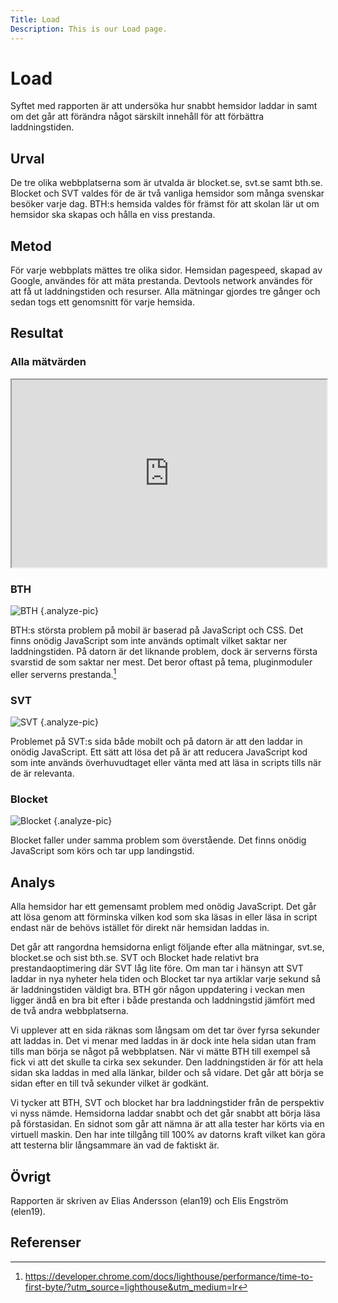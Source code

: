 ```yaml
---
Title: Load
Description: This is our Load page.
---
```


# Load

Syftet med rapporten är att undersöka hur snabbt hemsidor laddar in samt om det går att förändra något särskilt innehåll för att förbättra laddningstiden.

Urval
-----------------------

De tre olika webbplatserna som är utvalda är blocket.se, svt.se samt bth.se. Blocket och SVT valdes för de är två vanliga hemsidor som många svenskar besöker varje dag.
BTH:s hemsida valdes för främst för att skolan lär ut om hemsidor ska skapas och hålla en viss prestanda.

Metod
-----------------------

För varje webbplats mättes tre olika sidor. Hemsidan pagespeed, skapad av Google, användes för att mäta prestanda. Devtools network användes för att få ut laddningstiden och resurser. Alla mätningar gjordes tre gånger och sedan togs ett genomsnitt för varje hemsida.

Resultat
-----------------------

### Alla mätvärden
<iframe src="https://docs.google.com/spreadsheets/d/e/2PACX-1vTo4pSz24wQmlEF7GCdM8P-q2L5kzcvqVHuN7DA3E6DN4voHaDyWcyy1gQTp1DlK1BwM5G_4Slk16om/pubhtml?widget=true&amp;headers=false" width="100%" height="300px"></iframe>

### BTH

![BTH](../image/bth-load.png?save-as=jpg) {.analyze-pic}

BTH:s största problem på mobil är baserad på JavaScript och CSS. Det finns onödig JavaScript som inte används optimalt vilket saktar ner laddningstiden. På datorn är det liknande problem, dock är serverns första svarstid de som saktar ner mest. Det beror oftast på tema, pluginmoduler eller serverns prestanda.[^1]

[^1]: https://developer.chrome.com/docs/lighthouse/performance/time-to-first-byte/?utm_source=lighthouse&utm_medium=lr


### SVT

![SVT](../image/svt-load.png?save-as=jpg) {.analyze-pic}

Problemet på SVT:s sida både mobilt och på datorn är att den laddar in onödig JavaScript. Ett sätt att lösa det på är att reducera JavaScript kod som inte används överhuvudtaget eller vänta med att läsa in scripts tills när de är relevanta.

### Blocket

![Blocket](../image/blocket.png?save-as=jpg) {.analyze-pic}

Blocket faller under samma problem som överstående. Det finns onödig JavaScript som körs och tar upp landingstid.

Analys
-----------------------

Alla hemsidor har ett gemensamt problem med onödig JavaScript. Det går att lösa genom att förminska vilken kod som ska läsas in eller läsa in script endast när de behövs istället för direkt när hemsidan laddas in.

Det går att rangordna hemsidorna enligt följande efter alla mätningar, svt.se, blocket.se och sist bth.se. SVT och Blocket hade relativt bra prestandaoptimering där SVT låg lite före. Om man tar i hänsyn att SVT laddar in nya nyheter hela tiden och Blocket tar nya artiklar varje sekund så är laddningstiden väldigt bra. BTH gör någon uppdatering i veckan men ligger ändå en bra bit efter i både prestanda och laddningstid jämfört med de två andra webbplatserna.

Vi upplever att en sida räknas som långsam om det tar över fyrsa sekunder att laddas in. Det vi menar med laddas in är dock inte hela sidan utan fram tills man börja se något på webbplatsen. När vi mätte BTH till exempel så fick vi att det skulle ta cirka sex sekunder. Den laddningstiden är för att hela sidan ska laddas in med alla länkar, bilder och så vidare. Det går att börja se sidan efter en till två sekunder vilket är godkänt.

Vi tycker att BTH, SVT och blocket har bra laddningstider från de perspektiv vi nyss nämde. Hemsidorna laddar snabbt och det går snabbt att börja läsa på förstasidan. En sidnot som går att nämna är att alla tester har körts via en virtuell maskin. Den har inte tillgång till 100% av datorns kraft vilket kan göra att testerna blir långsammare än vad de faktiskt är.

Övrigt
-----------------------

Rapporten är skriven av Elias Andersson (elan19) och Elis Engström (elen19).

Referenser
-----------------------
